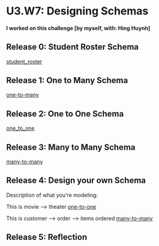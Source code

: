 # U3.W7: Designing Schemas


#### I worked on this challenge [by myself, with: Hing Huynh]


## Release 0: Student Roster Schema
[student_roster](https://github.com/lienha/phase_0_unit_3/blob/master/week_7/imgs/students.jpg)


## Release 1: One to Many Schema
[one-to-many](https://github.com/lienha/phase_0_unit_3/blob/master/week_7/imgs/one-to-many.jpg)


## Release 2: One to One Schema
[one_to_one](https://github.com/lienha/phase_0_unit_3/blob/master/week_7/imgs/one-to-one.jpg)


## Release 3: Many to Many Schema
[many-to-many](https://github.com/lienha/phase_0_unit_3/blob/master/week_7/imgs/many-to-many.jpg)


## Release 4: Design your own Schema
Description of what you're modeling: 

This is movie --> theater
[one-to-one](https://github.com/lienha/phase_0_unit_3/blob/master/week_7/imgs/one-to-one-movie.jpg)

This is customer --> order --> items ordered
[many-to-many](https://github.com/lienha/phase_0_unit_3/blob/master/week_7/imgs/many-to-many-restaurant.jpg)
## Release 5: Reflection


